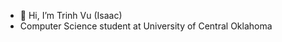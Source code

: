 - 👋 Hi, I’m Trinh Vu (Isaac)
- Computer Science student at University of Central Oklahoma 

<!---
txvu/txvu is a ✨ special ✨ repository because its `README.md` (this file) appears on your GitHub profile.
You can click the Preview link to take a look at your changes.
--->
